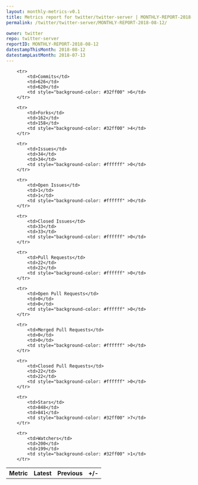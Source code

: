 ```yaml
---
layout: monthly-metrics-v0.1
title: Metrics report for twitter/twitter-server | MONTHLY-REPORT-2018-08-12 | 2018-08-12
permalink: /twitter/twitter-server/MONTHLY-REPORT-2018-08-12/

owner: twitter
repo: twitter-server
reportID: MONTHLY-REPORT-2018-08-12
datestampThisMonth: 2018-08-12
datestampLastMonth: 2018-07-13
---
```



<table style="width: 100%;">
    <tr>
        <th>Metric</th>
        <th>Latest</th>
        <th>Previous</th>
        <th>+/-</th>
    </tr>

        <tr>
            <td>Commits</td>
            <td>626</td>
            <td>620</td>
            <td style="background-color: #32ff00" >6</td>
        </tr>
        
        <tr>
            <td>Forks</td>
            <td>162</td>
            <td>158</td>
            <td style="background-color: #32ff00" >4</td>
        </tr>
        
        <tr>
            <td>Issues</td>
            <td>34</td>
            <td>34</td>
            <td style="background-color: #ffffff" >0</td>
        </tr>
        
        <tr>
            <td>Open Issues</td>
            <td>1</td>
            <td>1</td>
            <td style="background-color: #ffffff" >0</td>
        </tr>
        
        <tr>
            <td>Closed Issues</td>
            <td>33</td>
            <td>33</td>
            <td style="background-color: #ffffff" >0</td>
        </tr>
        
        <tr>
            <td>Pull Requests</td>
            <td>22</td>
            <td>22</td>
            <td style="background-color: #ffffff" >0</td>
        </tr>
        
        <tr>
            <td>Open Pull Requests</td>
            <td>0</td>
            <td>0</td>
            <td style="background-color: #ffffff" >0</td>
        </tr>
        
        <tr>
            <td>Merged Pull Requests</td>
            <td>0</td>
            <td>0</td>
            <td style="background-color: #ffffff" >0</td>
        </tr>
        
        <tr>
            <td>Closed Pull Requests</td>
            <td>22</td>
            <td>22</td>
            <td style="background-color: #ffffff" >0</td>
        </tr>
        
        <tr>
            <td>Stars</td>
            <td>848</td>
            <td>841</td>
            <td style="background-color: #32ff00" >7</td>
        </tr>
        
        <tr>
            <td>Watchers</td>
            <td>200</td>
            <td>199</td>
            <td style="background-color: #32ff00" >1</td>
        </tr>
        
</table>
